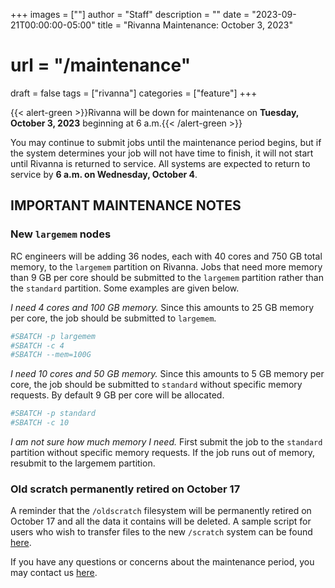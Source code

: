 +++
images = [""]
author = "Staff"
description = ""
date = "2023-09-21T00:00:00-05:00"
title = "Rivanna Maintenance: October 3, 2023"
# url = "/maintenance"
draft = false
tags = ["rivanna"]
categories = ["feature"]
+++

{{< alert-green >}}Rivanna will be down for maintenance on <strong>Tuesday, October 3, 2023</strong> beginning at 6 a.m.{{< /alert-green >}}

You may continue to submit jobs until the maintenance period begins, but if the system determines your job will not have time to finish, it will not start until Rivanna is returned to service. All systems are expected to return to service by **6 a.m. on Wednesday, October 4**.

## IMPORTANT MAINTENANCE NOTES

### New `largemem` nodes
RC engineers will be adding 36 nodes, each with 40 cores and 750 GB total memory, to the `largemem` partition on Rivanna. Jobs that need more memory than 9 GB per core should be submitted to the `largemem` partition rather than the `standard` partition. Some examples are given below.

_I need 4 cores and 100 GB memory._ Since this amounts to 25 GB memory per core, the job should be submitted to `largemem`.
```bash
#SBATCH -p largemem
#SBATCH -c 4
#SBATCH --mem=100G
```

_I need 10 cores and 50 GB memory._ Since this amounts to 5 GB memory per core, the job should be submitted to `standard` without specific memory requests. By default 9 GB per core will be allocated.
```bash
#SBATCH -p standard
#SBATCH -c 10
```

_I am not sure how much memory I need._ First submit the job to the `standard` partition without specific memory requests. If the job runs out of memory, resubmit to the largemem partition.

### Old scratch permanently retired on October 17
A reminder that the `/oldscratch` filesystem will be permanently retired on October 17 and all the data it contains will be deleted. A sample script for users who wish to transfer files to the new `/scratch` system can be found [here](https://www.rc.virginia.edu/2023/07/new-scratch-system-on-rivanna-july-18-2023).

If you have any questions or concerns about the maintenance period, you may contact us [here](https://www.rc.virginia.edu/form/support-request/).
